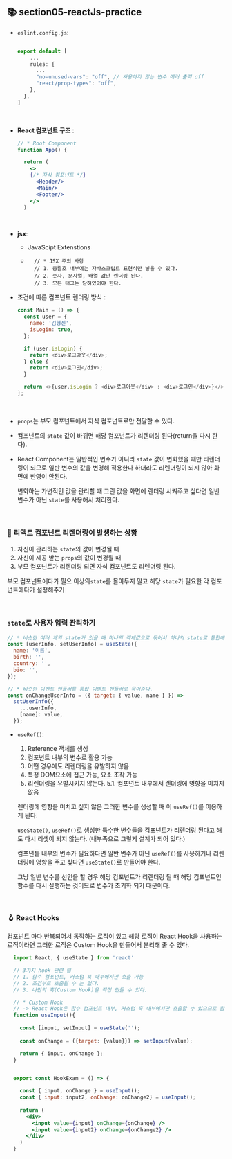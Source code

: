 ## 📚 section05-reactJs-practice

- `eslint.config.js`:
  ```js

  export default [
      ...
      rules: {
        ...
        "no-unused-vars": "off", // 사용하지 않는 변수 에러 출력 off
        "react/prop-types": "off",
      },
    },
  ]
  ```

<br>

- **React 컴포넌트 구조** :

  ```jsx
  // * Root Component
  function App() {

    return (
      <>
      {/* 자식 컴포넌트 */}
        <Header/>
        <Main/>
        <Footer/>
      </>
    )
  ```

<br>

- **jsx**:

  - JavaScipt Extenstions

  - ```
      // * JSX 주의 사항
      // 1. 중괄호 내부에는 자바스크립트 표현식만 넣을 수 있다.
      // 2. 숫자, 문자열, 배열 값만 렌더링 된다.
      // 3. 모든 태그는 닫혀있어야 한다.
    ```

- 조건에 따른 컴포넌트 렌더링 방식 :

  ```js
  const Main = () => {
    const user = {
      name: '김형진',
      isLogin: true,
    };

    if (user.isLogin) {
      return <div>로그아웃</div>;
    } else {
      return <div>로그잇</div>;
    }

    return <>{user.isLogin ? <div>로그아웃</div> : <div>로그인</div>}</>;
  };
  ```

<br>

- `props`는 부모 컴포넌트에서 자식 컴포넌트로만 전달할 수 있다.

- 컴포넌트의 `state` 값이 바뀌면 해당 컴포넌트가 리렌더링 된다(return을 다시 한다).
- React Component는 일반적인 변수가 아니라 `state` 값이 변화했을 때만 리렌더링이 되므로
  일반 변수의 값을 변경해 적용한다 하더라도 리렌더링이 되지 않아 화면에 반영이 안된다.

  변화하는 가변적인 값을 관리할 때 그런 값을 화면에 렌더링 시켜주고 싶다면
  일반 변수가 아닌 `state`를 사용해서 처리한다.

<br>

### 🔄 리액트 컴포넌트 리렌더링이 발생하는 상황

1. 자신이 관리하는 `state`의 값이 변경될 때
2. 자신이 제공 받는 `props`의 값이 변경될 때
3. 부모 컴포넌트가 리렌더링 되면 자식 컴포넌트도 리렌더링 된다.

부모 컴포넌트에다가 필요 이상의`state`를 몰아두지 말고
해당 `state`가 필요한 각 컴포넌트에다가 설정해주기

<br>

### `state`로 사용자 입력 관리하기

  ```jsx
  // * 비슷한 여러 개의 state가 있을 때 하나의 객체값으로 묶어서 하나의 state로 통합해서 관리해준다.
  const [userInfo, setUserInfo] = useState({
    name: '이름',
    birth: '',
    country: '',
    bio: '',
  });

  // * 비슷한 이벤트 핸들러를 통합 이벤트 핸들러로 묶어준다.
  const onChangeUserInfo = ({ target: { value, name } }) =>
    setUserInfo({
      ...userInfo,
      [name]: value,
    });
  ```





- `useRef()`: 
  1. Reference 객체를 생성 
  2. 컴포넌트 내부의 변수로 활용 가능
  3. 어떤 경우에도 리렌더링을 유발하지 않음
  4. 특정 DOM요소에 접근 가능, 요소 조작 가능
  5. 리렌더링을 유발시키지 않는다.
    5.1. 컴포넌트 내부에서 렌더링에 영향을 미치지 않음
  
  렌더링에 영향을 미치고 싶지 않은 그러한 변수를 생성할 때 이 `useRef()`를 이용하게 된다.
  
  `useState()`, `useRef()`로 생성한 특수한 변수들을 컴포넌트가 리렌더링 된다고 해도
  다시 리셋이 되지 않는다. (내부족으로 그렇게 설계가 되어 있다.)

  컴포넌틑 내부의 변수가 필요하다면 일반 변수가 아닌 `useRef()`를 사용하거나
  리렌더링에 영향을 주고 싶다면 `useState()`로 만들어야 한다.

  그냥 일반 변수를 선언을 할 경우 해당 컴포넌트가 리렌더링 될 때
  해당 컴포넌트인 함수를 다시 실행하는 것이므로 변수가 초기화 되기 때문이다.


<br>

### 🪝 React Hooks

  컴포넌트 마다 반복되어서 동작하는 로직이 있고 
  해당 로직이 React Hook을 사용하는 로직이라면
  그러한 로직은 Custom Hook을 만들어서 분리해 줄 수 있다.

  ```jsx
    import React, { useState } from 'react'

    // 3가지 hook 관련 팁
    // 1. 함수 컴포넌트, 커스텀 훅 내부에서만 호출 가능
    // 2. 조건부로 호출될 수 는 없다.
    // 3. 나만의 훅(Custom Hook)을 직접 만들 수 있다.

    // * Custom Hook
    // -> React Hook은 함수 컴포넌트 내부, 커스텀 훅 내부에서만 호출할 수 있으므로 함수명 앞에 접두사 `use`를 붙여줘야 한다.
    function useInput(){
      
      const [input, setInput] = useState('');
        
      const onChange = ({target: {value}}) => setInput(value);

      return { input, onChange };
    }


    export const HookExam = () => {

      const { input, onChange } = useInput();
      const { input: input2, onChange: onChange2} = useInput();
      
      return (
        <div>
          <input value={input} onChange={onChange} />
          <input value={input2} onChange={onChange2} />
        </div>
      )
    }

  ```

